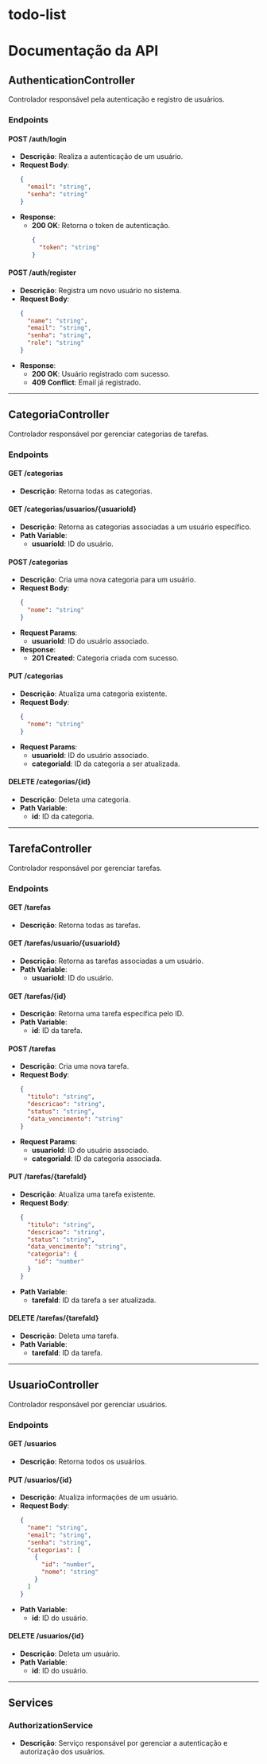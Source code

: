 # todo-list
# Documentação da API

## **AuthenticationController**

Controlador responsável pela autenticação e registro de usuários.

### **Endpoints**

#### **POST /auth/login**
- **Descrição**: Realiza a autenticação de um usuário.
- **Request Body**:
  ```json
  {
    "email": "string",
    "senha": "string"
  }
  ```
- **Response**:
  - **200 OK**: Retorna o token de autenticação.
    ```json
    {
      "token": "string"
    }
    ```

#### **POST /auth/register**
- **Descrição**: Registra um novo usuário no sistema.
- **Request Body**:
  ```json
  {
    "name": "string",
    "email": "string",
    "senha": "string",
    "role": "string"
  }
  ```
- **Response**:
  - **200 OK**: Usuário registrado com sucesso.
  - **409 Conflict**: Email já registrado.

---

## **CategoriaController**

Controlador responsável por gerenciar categorias de tarefas.

### **Endpoints**

#### **GET /categorias**
- **Descrição**: Retorna todas as categorias.

#### **GET /categorias/usuarios/{usuarioId}**
- **Descrição**: Retorna as categorias associadas a um usuário específico.
- **Path Variable**:
  - **usuarioId**: ID do usuário.

#### **POST /categorias**
- **Descrição**: Cria uma nova categoria para um usuário.
- **Request Body**:
  ```json
  {
    "nome": "string"
  }
  ```
- **Request Params**:
  - **usuarioId**: ID do usuário associado.
- **Response**:
  - **201 Created**: Categoria criada com sucesso.

#### **PUT /categorias**
- **Descrição**: Atualiza uma categoria existente.
- **Request Body**:
  ```json
  {
    "nome": "string"
  }
  ```
- **Request Params**:
  - **usuarioId**: ID do usuário associado.
  - **categoriaId**: ID da categoria a ser atualizada.

#### **DELETE /categorias/{id}**
- **Descrição**: Deleta uma categoria.
- **Path Variable**:
  - **id**: ID da categoria.

---

## **TarefaController**

Controlador responsável por gerenciar tarefas.

### **Endpoints**

#### **GET /tarefas**
- **Descrição**: Retorna todas as tarefas.

#### **GET /tarefas/usuario/{usuarioId}**
- **Descrição**: Retorna as tarefas associadas a um usuário.
- **Path Variable**:
  - **usuarioId**: ID do usuário.

#### **GET /tarefas/{id}**
- **Descrição**: Retorna uma tarefa específica pelo ID.
- **Path Variable**:
  - **id**: ID da tarefa.

#### **POST /tarefas**
- **Descrição**: Cria uma nova tarefa.
- **Request Body**:
  ```json
  {
    "titulo": "string",
    "descricao": "string",
    "status": "string",
    "data_vencimento": "string"
  }
  ```
- **Request Params**:
  - **usuarioId**: ID do usuário associado.
  - **categoriaId**: ID da categoria associada.

#### **PUT /tarefas/{tarefaId}**
- **Descrição**: Atualiza uma tarefa existente.
- **Request Body**:
  ```json
  {
    "titulo": "string",
    "descricao": "string",
    "status": "string",
    "data_vencimento": "string",
    "categoria": {
      "id": "number"
    }
  }
  ```
- **Path Variable**:
  - **tarefaId**: ID da tarefa a ser atualizada.

#### **DELETE /tarefas/{tarefaId}**
- **Descrição**: Deleta uma tarefa.
- **Path Variable**:
  - **tarefaId**: ID da tarefa.

---

## **UsuarioController**

Controlador responsável por gerenciar usuários.

### **Endpoints**

#### **GET /usuarios**
- **Descrição**: Retorna todos os usuários.

#### **PUT /usuarios/{id}**
- **Descrição**: Atualiza informações de um usuário.
- **Request Body**:
  ```json
  {
    "name": "string",
    "email": "string",
    "senha": "string",
    "categorias": [
      {
        "id": "number",
        "nome": "string"
      }
    ]
  }
  ```
- **Path Variable**:
  - **id**: ID do usuário.

#### **DELETE /usuarios/{id}**
- **Descrição**: Deleta um usuário.
- **Path Variable**:
  - **id**: ID do usuário.

---

## **Services**

### **AuthorizationService**
- **Descrição**: Serviço responsável por gerenciar a autenticação e autorização dos usuários.


